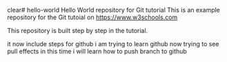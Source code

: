 clear# hello-world
Hello World repository for Git tutorial
This is an example repository for the Git tutoial on https://www.w3schools.com

This repository is built step by step in the tutorial.

it now include steps for github
i am trying to learn github
now trying to see pull effects
in this time i will learn how to push branch to github